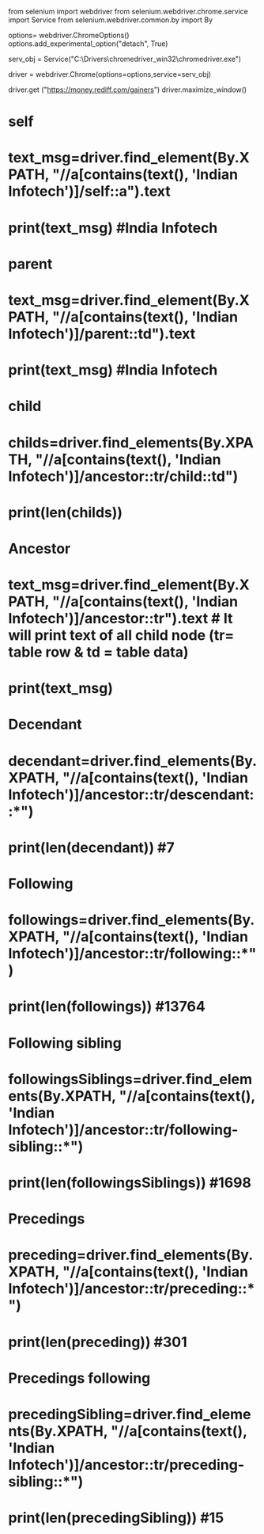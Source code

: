 from selenium import webdriver
from selenium.webdriver.chrome.service import Service
from selenium.webdriver.common.by import By


options= webdriver.ChromeOptions()
options.add_experimental_option("detach", True)

serv_obj = Service("C:\Drivers\chromedriver_win32\chromedriver.exe")

driver = webdriver.Chrome(options=options,service=serv_obj)

driver.get ("https://money.rediff.com/gainers")
driver.maximize_window()


# self
# text_msg=driver.find_element(By.XPATH, "//a[contains(text(), 'Indian Infotech')]/self::a").text
# print(text_msg)   #India Infotech


# parent
# text_msg=driver.find_element(By.XPATH, "//a[contains(text(), 'Indian Infotech')]/parent::td").text
# print(text_msg)   #India Infotech


# child
# childs=driver.find_elements(By.XPATH, "//a[contains(text(), 'Indian Infotech')]/ancestor::tr/child::td")
# print(len(childs))

# Ancestor
# text_msg=driver.find_element(By.XPATH, "//a[contains(text(), 'Indian Infotech')]/ancestor::tr").text    # It will print text of all child node (tr= table row & td = table data)
# print(text_msg)


# Decendant
# decendant=driver.find_elements(By.XPATH, "//a[contains(text(), 'Indian Infotech')]/ancestor::tr/descendant::*")
# print(len(decendant))   #7

# Following
# followings=driver.find_elements(By.XPATH, "//a[contains(text(), 'Indian Infotech')]/ancestor::tr/following::*")
# print(len(followings))   #13764

# Following sibling
# followingsSiblings=driver.find_elements(By.XPATH, "//a[contains(text(), 'Indian Infotech')]/ancestor::tr/following-sibling::*")
# print(len(followingsSiblings))   #1698


# Precedings
# preceding=driver.find_elements(By.XPATH, "//a[contains(text(), 'Indian Infotech')]/ancestor::tr/preceding::*")
# print(len(preceding))    #301

# Precedings following
# precedingSibling=driver.find_elements(By.XPATH, "//a[contains(text(), 'Indian Infotech')]/ancestor::tr/preceding-sibling::*")
# print(len(precedingSibling))    #15



